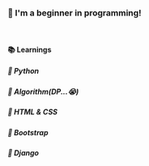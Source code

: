 ### 👋 I'm a beginner in programming! 

​	

#### 	:books: Learnings

##### 			:seedling: Python

##### 			:seedling: Algorithm(DP...:sob:)

##### 			:seedling: HTML & CSS

##### 			:seedling: Bootstrap

##### 			:seedling: Django

​			

<!-- BLOG-POST-LIST:START -->
<!-- BLOG-POST-LIST:END -->





